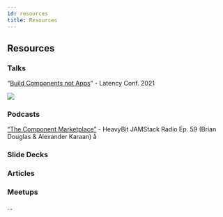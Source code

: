 ```yaml
---
id: resources
title: Resources
---
```


## Resources

### Talks

“[Build Components not Apps](https://www.youtube.com/watch?v=yDjTcBKXKDE&t)” - Latency Conf. 2021

<a href="https://www.youtube.com/watch?v=yDjTcBKXKDE&t">
    <img src="https://storage.googleapis.com/static.bit.dev/harmony-docs/Screen%20Shot%202021-02-25%20at%209.11.22%20PM.png"></img>
</a>

### Podcasts


[“The Component Marketplace”](https://www.heavybit.com/library/podcasts/jamstack-radio/ep-59-the-component-marketplace-with-alexander-karan-of-climateclever/) - HeavyBit JAMStack Radio Ep. 59 (Brian Douglas & Alexander Karaan)
å


### Slide Decks


### Articles

### Meetups




...
